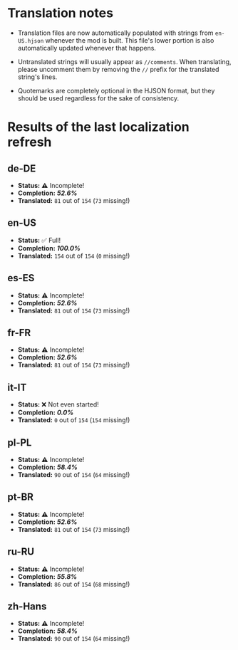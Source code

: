 # Translation notes
- Translation files are now automatically populated with strings from `en-US.hjson` whenever the mod is built. This file's lower portion is also automatically updated whenever that happens.

- Untranslated strings will usually appear as `//comments`. When translating, please uncomment them by removing the `//` prefix for the translated string's lines.

- Quotemarks are completely optional in the HJSON format, but they should be used regardless for the sake of consistency.

# Results of the last localization refresh

## de-DE
- **Status:** ⚠️ Incomplete!
- **Completion:** ***52.6%***
- **Translated:** `81` out of `154` (`73` missing!)

## en-US
- **Status:** ✅ Full!
- **Completion:** ***100.0%***
- **Translated:** `154` out of `154` (`0` missing!)

## es-ES
- **Status:** ⚠️ Incomplete!
- **Completion:** ***52.6%***
- **Translated:** `81` out of `154` (`73` missing!)

## fr-FR
- **Status:** ⚠️ Incomplete!
- **Completion:** ***52.6%***
- **Translated:** `81` out of `154` (`73` missing!)

## it-IT
- **Status:** ❌ Not even started!
- **Completion:** ***0.0%***
- **Translated:** `0` out of `154` (`154` missing!)

## pl-PL
- **Status:** ⚠️ Incomplete!
- **Completion:** ***58.4%***
- **Translated:** `90` out of `154` (`64` missing!)

## pt-BR
- **Status:** ⚠️ Incomplete!
- **Completion:** ***52.6%***
- **Translated:** `81` out of `154` (`73` missing!)

## ru-RU
- **Status:** ⚠️ Incomplete!
- **Completion:** ***55.8%***
- **Translated:** `86` out of `154` (`68` missing!)

## zh-Hans
- **Status:** ⚠️ Incomplete!
- **Completion:** ***58.4%***
- **Translated:** `90` out of `154` (`64` missing!)

